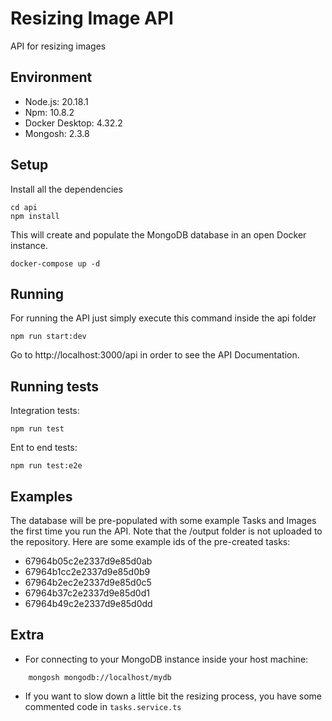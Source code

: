 # Resizing Image API

API for resizing images

## Environment
- Node.js: 20.18.1
- Npm: 10.8.2
- Docker Desktop: 4.32.2
- Mongosh: 2.3.8

## Setup

Install all the dependencies
```
cd api
npm install
```

This will create and populate the MongoDB database in an open Docker instance.
```
docker-compose up -d
```

## Running
For running the API just simply execute this command inside the api folder
```
npm run start:dev
```
Go to http://localhost:3000/api in order to see the API Documentation.

## Running tests
Integration tests:
```
npm run test
```
Ent to end tests:
```
npm run test:e2e
```

## Examples
The database will be pre-populated with some example Tasks and Images the first time you run the API. Note that the /output folder is not uploaded to the repository. Here are some example ids of the pre-created tasks:
- 67964b05c2e2337d9e85d0ab
- 67964b1cc2e2337d9e85d0b9
- 67964b2ec2e2337d9e85d0c5
- 67964b37c2e2337d9e85d0d1
- 67964b49c2e2337d9e85d0dd

## Extra
- For connecting to your MongoDB instance inside your host machine:
```
    mongosh mongodb://localhost/mydb  
```

- If you want to slow down a little bit the resizing process, you have some commented code in `tasks.service.ts`

